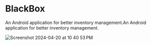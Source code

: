 # BlackBox


An Android application for better inventory management.An Android application for better inventory management.


![Screenshot 2024-04-20 at 10 40 53 PM](https://github.com/CMPUT301F23T03/BlackBox/assets/85133277/7d3bab73-5eca-4c55-a715-f8f0d2272f2a)
